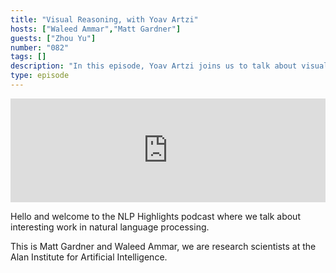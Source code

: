 ```yaml
---
title: "Visual Reasoning, with Yoav Artzi"
hosts: ["Waleed Ammar","Matt Gardner"]
guests: ["Zhou Yu"]
number: "082"
tags: []
description: "In this episode, Yoav Artzi joins us to talk about visual reasoning. We start by defining what visual reasoning is, then discuss the pros and cons of different tasks and datasets. We discuss some of the models used for visual reasoning and how they perform, before ending with open questions in this young, exciting research area. Yoav Artzi: https://yoavartzi.com/ NLVR: https://github.com/clic-lab/nlvr/tree/master/nlvr NLVR2: https://github.com/clic-lab/nlvr/tree/master/nlvr2 CLEVR dataset: https://cs.stanford.edu/people/jcjohns/clevr/ VQA: https://visualqa.org/ GQA: https://cs.stanford.edu/people/dorarad/gqa/index.html Neural module networks: https://arxiv.org/abs/1511.02799"
type: episode
---
```


<iframe width="100%" height="166" scrolling="no" frameborder="no" src="https://w.soundcloud.com/player/?&url=https%3A%2F%2Fapi.soundcloud.com%2Ftracks%2F585869442&show_artwork=true&show_comments=false"></iframe>

<turn speaker="Matt Gardner" timestamp="00:00">

Hello and welcome to the NLP Highlights podcast where we talk about interesting work in natural
language processing.

</turn>


<turn speaker="Waleed Ammar" timestamp="00:06">

This is Matt Gardner and Waleed Ammar, we are research scientists at the Alan Institute for
Artificial Intelligence.

</turn>


